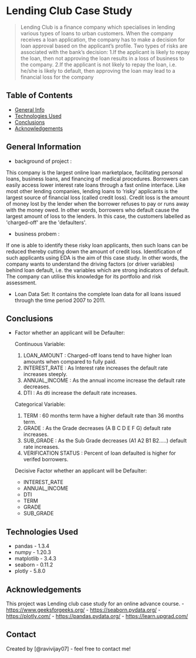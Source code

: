 # Lending Club Case Study

> Lending Club is a finance company which specialises in lending various types of loans to urban customers. When the company receives a loan application, the company has to make a decision for loan approval based on the applicant’s profile. Two types of risks are associated with the bank’s decision:
  1.If the applicant is likely to repay the loan, then not approving the loan results in a loss of business to the company.
  2.If the applicant is not likely to repay the loan, i.e. he/she is likely to default, then approving the loan may lead to a financial loss for the company
   


## Table of Contents
* [General Info](#general-information)
* [Technologies Used](#technologies-used)
* [Conclusions](#conclusions)
* [Acknowledgements](#acknowledgements)



## General Information

- background of project :

This company is the largest online loan marketplace, facilitating personal loans, business loans, and financing of medical procedures. Borrowers can easily access lower interest rate loans through a fast online interface.
    Like most other lending companies, lending loans to ‘risky’ applicants is the largest source of financial loss (called credit loss). Credit loss is the amount of money lost by the lender when the borrower refuses to pay or runs away with the money owed. In other words, borrowers who default cause the largest amount of loss to the lenders. In this case, the customers labelled as 'charged-off' are the 'defaulters'. 
    
-  business probem :

If one is able to identify these risky loan applicants, then such loans can be reduced thereby cutting down the amount of credit loss. Identification of such applicants using EDA is the aim of this case study.
    In other words, the company wants to understand the driving factors (or driver variables) behind loan default, i.e. the variables which are strong indicators of default.  The company can utilise this knowledge for its portfolio and risk assessment. 
    
- Loan Data Set: It contains the complete loan data for all loans issued through the time period 2007 to 2011.
   

## Conclusions
- Factor whether an applicant will be Defaulter:

    Continuous Variable:
    1. LOAN_AMOUNT : Charged-off loans tend to have higher loan amounts when compared to fully paid.
    2. INTEREST_RATE : As Interest rate increases the default rate increases steeply.
    3. ANNUAL_INCOME : As the annual income increase the default rate decreases.
    4. DTI : As dti increase the default rate increases.
    
    Categorical Variable:
    1. TERM : 60 months term have a higher default rate than 36 months term.
    2. GRADE : As the Grade decreases (A B C D E F G) default rate increases.
    3. SUB_GRADE : As the Sub Grade decreases (A1 A2 B1 B2.....) default rate increases.
    4. VERIFICATION STATUS : Percent of loan defaulted is higher for verifed borrowers.
    
    Decisive Factor whether an applicant will be Defaulter:
    
    - INTEREST_RATE
    - ANNUAL_INCOME
    - DTI
    - TERM
    - GRADE
    - SUB_GRADE

## Technologies Used
- pandas - 1.3.4
- numpy - 1.20.3
- matplotlib - 3.4.3
- seaborn - 0.11.2
- plotly - 5.8.0
   


## Acknowledgements
This project was Lending club case study for an online advance course.
    - https://www.geeksforgeeks.org/
    - https://seaborn.pydata.org/
    - https://plotly.com/
    - https://pandas.pydata.org/
    - https://learn.upgrad.com/


## Contact
Created by [@ravivijay07] - feel free to contact me!


